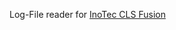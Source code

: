 Log-File reader for [InoTec CLS Fusion]

[InoTec CLS Fusion]: https://www.inotec-licht.de/produkte/geraete-und-module/cls-fusion/
